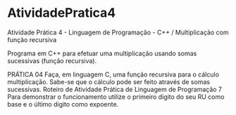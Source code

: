 # AtividadePratica4
Atividade Prática 4 - Linguagem de Programação - C++ / Multiplicação com função recursiva

Programa em C++ para efetuar uma multiplicação usando somas sucessivas (função recursiva).

PRÁTICA 04
Faça, em linguagem C, uma função recursiva para o cálculo multiplicação. Sabe-se que o 
cálculo pode ser feito através de somas sucessivas. Roteiro de Atividade Prática de 
Linguagem de Programação
7
Para demonstrar o funcionamento utilize o primeiro digito do seu RU como base e o último 
digito como expoente.
